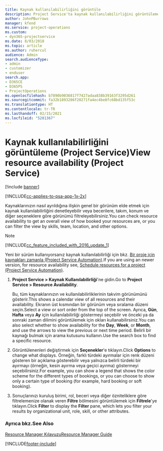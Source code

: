 ```yaml
---
title: Kaynak kullanılabilirliğini görüntüle
description: Project Service'ta kaynak kullanılabilirliğini görüntüleme
author: JohnPBurrows
manager: kfend
ms.service: project-operations
ms.custom:
- dyn365-projectservice
ms.date: 8/03/2018
ms.topic: article
ms.author: ruhercul
audience: Admin
search.audienceType:
- admin
- customizer
- enduser
search.app:
- D365CE
- D365PS
- ProjectOperations
ms.openlocfilehash: b7890b9036817f7427adaa838b39163f3295d261
ms.sourcegitcommit: fa32b1893286f20271fa4ec4be8fc68bd135f53c
ms.translationtype: HT
ms.contentlocale: tr-TR
ms.lasthandoff: 02/15/2021
ms.locfileid: "5281367"
---
```

# <a name="view-resource-availability-project-service"></a><span data-ttu-id="bf165-103">Kaynak kullanılabilirliğini görüntüleme (Project Service)</span><span class="sxs-lookup"><span data-stu-id="bf165-103">View resource availability (Project Service)</span></span>

[!include [banner](../includes/psa-now-project-operations.md)]

[!INCLUDE[cc-applies-to-psa-app-1x-2x](../includes/cc-applies-to-psa-app-1x-2x.md)]

<span data-ttu-id="bf165-104">Kaynaklarınızın nasıl ayrıldığına ilişkin genel bir görünüm elde etmek için kaynak kullanılabilirliğini denetleyebilir veya becerilere, takım, konum ve diğer seçeneklere göre görünümü filtreleyebilirsiniz.</span><span class="sxs-lookup"><span data-stu-id="bf165-104">You can check resource availability to get an overall view of how booked your resources are, or you can filter the view by skills, team, location, and other options.</span></span>  
  
> [!NOTE]
> [!INCLUDE[cc_feature_included_with_2016_update_1](../includes/cc-feature-included-with-2016-update-1.md)]  
> 
>  <span data-ttu-id="bf165-105">Yeni bir sürüm kullanıyorsanız kaynak kullanılabilirliği için bkz. [Bir proje için kaynakları zamanla (Project Service Automation)](../psa/schedule-resources-project.md).</span><span class="sxs-lookup"><span data-stu-id="bf165-105">If you are using an newer version, for resource availability see, [Schedule resources for a project (Project Service Automation)](../psa/schedule-resources-project.md).</span></span>  

1. <span data-ttu-id="bf165-106">**Project Service > Kaynak Kullanılabilirliği**'ne gidin.</span><span class="sxs-lookup"><span data-stu-id="bf165-106">Go to **Project Service > Resource Availability**.</span></span>  

    <span data-ttu-id="bf165-107">Bu, tüm kaynaklarınızın ve kullanılabilirliklerinin takvim görünümünü gösterir.</span><span class="sxs-lookup"><span data-stu-id="bf165-107">This shows a calendar view of all resources and their availability.</span></span> <span data-ttu-id="bf165-108">Ekranın üst kısmından bir görünüm veya sıralama düzeni seçin.</span><span class="sxs-lookup"><span data-stu-id="bf165-108">Select a view or sort order from the top of the screen.</span></span> <span data-ttu-id="bf165-109">Ayrıca, **Gün**, **Hafta** veya **Ay** için kullanılabilirliği göstermeyi seçebilir ve önceki ya da sonraki zaman dilimini görüntülemek için okları kullanabilirsiniz.</span><span class="sxs-lookup"><span data-stu-id="bf165-109">You can also select whether to show availability for the **Day**, **Week**, or **Month**, and use the arrows to view the previous or next time period.</span></span> <span data-ttu-id="bf165-110">Belirli bir kaynağı bulmak için arama kutusunu kullanın.</span><span class="sxs-lookup"><span data-stu-id="bf165-110">Use the search box to find a specific resource.</span></span>  

2. <span data-ttu-id="bf165-111">Görüntülenenleri değiştirmek için **Seçenekler**'e tıklayın.</span><span class="sxs-lookup"><span data-stu-id="bf165-111">Click **Options** to change what displays.</span></span> <span data-ttu-id="bf165-112">Örneğin, farklı türdeki ayırmalar için renk düzeni gösteren bir açıklama gösterebilir veya yalnızca belirli türdeki bir ayırmayı (örneğin, kesin ayırma veya geçici ayırma) göstermeyi seçebilirsiniz.</span><span class="sxs-lookup"><span data-stu-id="bf165-112">For example, you can show a legend that shows the color scheme for the different types of bookings, or you can choose to show only a certain type of booking (for example, hard booking or soft booking).</span></span>  

3. <span data-ttu-id="bf165-113">Sonuçlarınızı kuruluş birimi, rol, beceri veya diğer özniteliklere göre filtrelemenize olanak veren **Filtre** bölmesini görüntülemek için **Filtrele**'ye tıklayın.</span><span class="sxs-lookup"><span data-stu-id="bf165-113">Click **Filter** to display the **Filter** pane, which lets you filter your results by organizational unit, role, skill, or other attributes.</span></span>  

### <a name="see-also"></a><span data-ttu-id="bf165-114">Ayrıca bkz.</span><span class="sxs-lookup"><span data-stu-id="bf165-114">See Also</span></span>  
 [<span data-ttu-id="bf165-115">Resource Manager Kılavuzu</span><span class="sxs-lookup"><span data-stu-id="bf165-115">Resource Manager Guide</span></span>](../psa/resource-manager-guide.md)


[!INCLUDE[footer-include](../includes/footer-banner.md)]